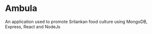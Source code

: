 # Ambula
An application used to promote Srilankan food culture using MongoDB, Express, React and NodeJs
